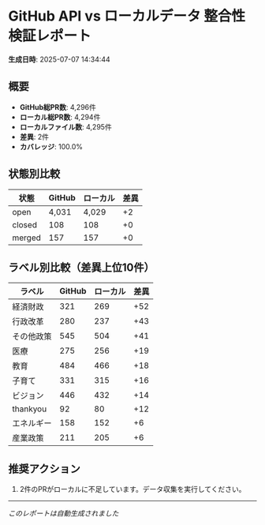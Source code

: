 # GitHub API vs ローカルデータ 整合性検証レポート

**生成日時**: 2025-07-07 14:34:44

## 概要

- **GitHub総PR数**: 4,296件
- **ローカル総PR数**: 4,294件
- **ローカルファイル数**: 4,295件
- **差異**: 2件
- **カバレッジ**: 100.0%

## 状態別比較

| 状態 | GitHub | ローカル | 差異 |
|------|--------|----------|------|
| open | 4,031 | 4,029 | +2 |
| closed | 108 | 108 | +0 |
| merged | 157 | 157 | +0 |

## ラベル別比較（差異上位10件）

| ラベル | GitHub | ローカル | 差異 |
|--------|--------|----------|------|
| 経済財政 | 321 | 269 | +52 |
| 行政改革 | 280 | 237 | +43 |
| その他政策 | 545 | 504 | +41 |
| 医療 | 275 | 256 | +19 |
| 教育 | 484 | 466 | +18 |
| 子育て | 331 | 315 | +16 |
| ビジョン | 446 | 432 | +14 |
| thankyou | 92 | 80 | +12 |
| エネルギー | 158 | 152 | +6 |
| 産業政策 | 211 | 205 | +6 |

## 推奨アクション

1. 2件のPRがローカルに不足しています。データ収集を実行してください。

---
*このレポートは自動生成されました*
